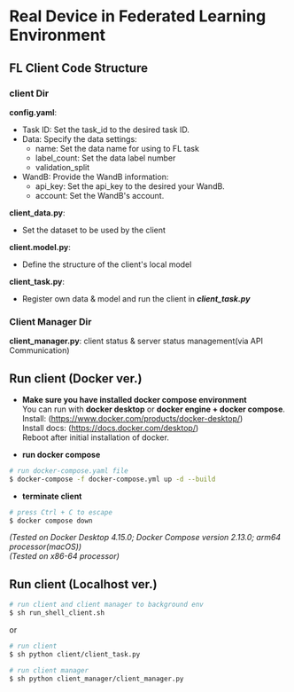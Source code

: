 # Real Device in Federated Learning Environment

## FL Client Code Structure
### client Dir
**config.yaml**:
- Task ID: Set the task_id to the desired task ID.
- Data: Specify the data settings:
  - name: Set the data name for using to FL task
  - label_count: Set the data label number
  - validation_split
- WandB: Provide the WandB information:
  - api_key: Set the api_key to the desired your WandB.
  - account: Set the WandB's account.

**client_data.py**:
- Set the dataset to be used by the client

**client.model.py**:
- Define the structure of the client's local model

**client_task.py**:
- Register own data & model and run the client in ***client_task.py***

### Client Manager Dir
**client_manager.py**: client status & server status management(via API Communication)



## Run client (Docker ver.)
- **Make sure you have installed docker compose environment**  
You can run with **docker desktop** or **docker engine + docker compose**.  
Install: (https://www.docker.com/products/docker-desktop/)  
Install docs: (https://docs.docker.com/desktop/)  
Reboot after initial installation of docker.

- **run docker compose**
```bash
# run docker-compose.yaml file
$ docker-compose -f docker-compose.yml up -d --build
```


- **terminate client**
```bash
# press Ctrl + C to escape
$ docker compose down
```   

*(Tested on Docker Desktop 4.15.0; Docker Compose version 2.13.0; arm64 processor(macOS))*   
*(Tested on x86-64 processor)*

## Run client (Localhost ver.)
```bash
# run client and client manager to background env
$ sh run_shell_client.sh
```
or
```bash
# run client 
$ sh python client/client_task.py

# run client manager
$ sh python client_manager/client_manager.py
```  
